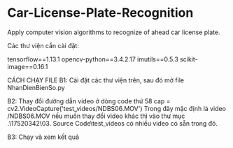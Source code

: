 # Car-License-Plate-Recognition
Apply computer vision algorithms to recognize of ahead car license plate.

  
Các thư viện cần cài đặt:

tensorflow==1.13.1
opencv-python==3.4.2.17
imutils==0.5.3
scikit-image==0.16.1

CÁCH CHẠY FILE
B1: Cài đặt các thư viện trên, sau đó mở file NhanDienBienSo.py

B2: Thay đổi đường dẫn video ở dòng code thứ 58
	cap = cv2.VideoCapture('test_videos/NDBS06.MOV') 
Trong đây mặc định là video /NDBS06.MOV nếu muốn thay đổi video khác thì vào thư mục
.\17520342\03. Source Code\test_videos có nhiều video có sẵn trong đó.

B3: Chạy và xem kết quả
